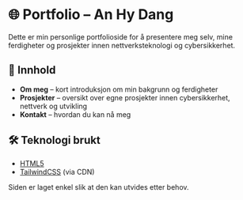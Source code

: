 # 🌐 Portfolio – An Hy Dang

Dette er min personlige portfolioside for å presentere meg selv, mine ferdigheter og prosjekter innen nettverksteknologi og cybersikkerhet.

## 📖 Innhold
- **Om meg** – kort introduksjon om min bakgrunn og ferdigheter  
- **Prosjekter** – oversikt over egne prosjekter innen cybersikkerhet, nettverk og utvikling  
- **Kontakt** – hvordan du kan nå meg  

## 🛠️ Teknologi brukt
- [HTML5](https://developer.mozilla.org/en-US/docs/Web/HTML)  
- [TailwindCSS](https://tailwindcss.com/) (via CDN)  

Siden er laget enkel slik at den kan utvides etter behov.  
